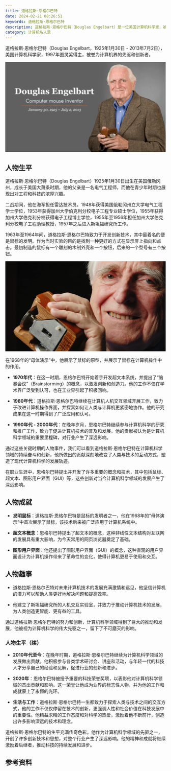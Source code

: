 ```yaml
---
title: 道格拉斯·恩格尔巴特
date: 2024-02-21 08:26:51
keywords: 道格拉斯·恩格尔巴特
description: 道格拉斯·恩格尔巴特（Douglas Engelbart）是一位美国计算机科学家，被誉为计算机界的先驱和创新者。
category: 计算机名人录
---
```


道格拉斯·恩格尔巴特（Douglas Engelbart，1925年1月30日 - 2013年7月2日），美国计算机科学家，1997年图灵奖得主，被誉为计算机界的先驱和创新者。

![douglas-engelbart](20240221-douglas-engelbart/douglas-engelbart.png)


## 人物生平

道格拉斯·恩格尔巴特（Douglas Engelbart）1925年1月30日出生在美国俄勒冈州，成长于美国大萧条时期，他的父亲是一名电气工程师，而他在青少年时期也展现出对工程和科技的浓厚兴趣。

二战期间，他在海军担任雷达技术员。1948年获得美国俄勒冈州立大学电气工程学士学位，1953年获得加州大学伯克利分校电子工程专业硕士学位，1955年获得加州大学伯克利分校获得电子工程博士学位，1955年至1956年担任加州大学伯克利分校电子工程助理教授，1957年之后进入斯坦福研究所工作。

1963年至1964年间，道格拉斯·恩格尔巴特致力于开发创新技术，其中最着名的便是鼠标的发明。作为当时实验的目的是找到一种更好的方式在显示屏上指向和点击。最初制造的鼠标有一个雕刻的木制外壳和一个按钮，后来的一个型号有三个按钮。

![image-20240221190505786](20240221-douglas-engelbart/image-20240221190505786.png)

在1968年的“母体演示”中，他展示了鼠标的原型，并展示了鼠标在计算机操作中的作用。

- **1970年代**：在这一时期，恩格尔巴特开始着手开发超文本系统，并提出了“脑暴会议”（Brainstorming）的概念，以激发创新和创造力。他的工作不仅在学术界广泛受到认可，也在工业界引起了积极回响。

- **1980年代**：道格拉斯·恩格尔巴特继续在计算机人机交互领域开展工作，致力于改进计算机操作界面，并探索如何让人类与计算机更紧密地协作。他的研究成果在这一时期得到了广泛应用和认可。

- **1990年代 - 2000年代**：在晚年岁月，恩格尔巴特继续参与计算机科学的研究和推广工作，致力于促进计算机技术的普及和发展。他的贡献被认为是计算机科学领域的重要里程碑，对行业产生了深远影响。

通过这些关键时期的人物事件，我们可以看到道格拉斯·恩格尔巴特在计算机科学领域的持续奋斗和创新，他所做出的贡献深刻地改变了人类与技术的互动方式，塑造了现代计算机科学的发展轨迹。



在职业生涯中，恩格尔巴特提出并开发了许多重要的概念和技术，其中包括鼠标、超文本、图形用户界面（GUI）等，这些创新对当今计算机科学领域的发展产生了深远影响。

## 人物成就
- **发明鼠标**：道格拉斯·恩格尔巴特是鼠标的发明者之一，他在1968年的“母体演示”中首次展示了鼠标，该技术后来被广泛应用于计算机系统中。

- **超文本概念**：恩格尔巴特提出了超文本的概念，这种非线性文本结构对互联网的发展具有重大影响，为今天常用的网页浏览器奠定了基础。

- **图形用户界面**：他还提出了图形用户界面（GUI）的概念，这种直观的用户界面设计为计算机操作带来了革命性的变化，使得计算机更易于使用和交互。

## 人物趣事
- 道格拉斯·恩格尔巴特对未来计算机技术的发展充满激情和远见，他坚信计算机的潜力可以帮助人类更好地解决问题和提高效率。

- 他建立了斯坦福研究所的人机交互实验室，并致力于推动计算机技术的发展，为人类创造更智能、更有益的工具。

通过道格拉斯·恩格尔巴特的努力和创新，计算机科学领域得到了巨大的推动和发展，他被视为计算机科学的伟大先驱之一，留下了不可磨灭的影响。


### 人物生平（续）

- **2010年代至今**：在晚年时期，道格拉斯·恩格尔巴特继续为计算机科学领域的发展做出贡献。他积极参与各类学术研讨会、讲座和活动，与年轻一代的科技人才分享自己的经验和见解，促进行业的创新和进步。

- **2020年**：恩格尔巴特被授予重要的科技荣誉奖项，以表彰他对计算机科学领域的杰出贡献和影响。这一荣誉让他成为业界的标志性人物，并为他的工作和成就蒙上了永恒的光环。

- **生活与工作**：道格拉斯·恩格尔巴特一生都致力于探索人类与技术之间的交互方式，他的工作不仅仅停留在技术的创新，更强调人性和社会价值在科技发展中的重要性。他精益求精的工作态度和对科学的热爱，激励着他不断前行，创造出许多影响深远的技术和理念。

道格拉斯·恩格尔巴特的生平充满传奇色彩，他作为计算机科学领域的先驱之一，开创了许多创新技术和思想，对整个行业产生了深远影响。他的精神和成就将继续激励着后继者，推动科技的持续发展和进步。

## 参考资料
